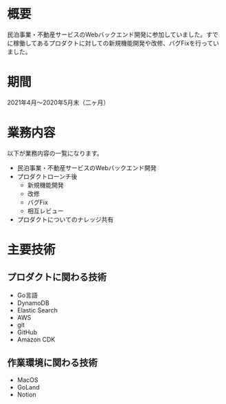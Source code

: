 # 概要

民泊事業・不動産サービスのWebバックエンド開発に参加していました。すでに稼働してあるプロダクトに対しての新規機能開発や改修、バグFixを行っていました。

# 期間
2021年4月～2020年5月末（二ヶ月）

# 業務内容

以下が業務内容の一覧になります。

- 民泊事業・不動産サービスのWebバックエンド開発
- プロダクトローンチ後
	- 新規機能開発
	- 改修
	- バグFix
    - 相互レビュー
- プロダクトについてのナレッジ共有

# 主要技術

## プロダクトに関わる技術
- Go言語
- DynamoDB
- Elastic Search
- AWS
- git
- GitHub
- Amazon CDK

## 作業環境に関わる技術
- MacOS
- GoLand
- Notion